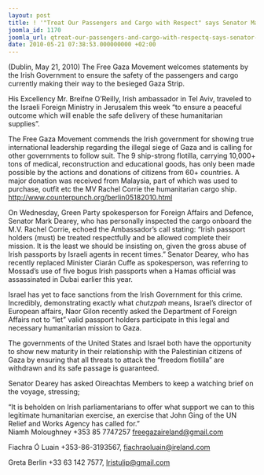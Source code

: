 ```yaml
---
layout: post
title: ! '"Treat Our Passengers and Cargo with Respect" says Senator Mark Dearey'
joomla_id: 1170
joomla_url: qtreat-our-passengers-and-cargo-with-respectq-says-senator-mark-dearey
date: 2010-05-21 07:38:53.000000000 +02:00
---
```

<p>(Dublin, May 21, 2010) The Free Gaza Movement welcomes statements by the Irish Government to ensure the safety of the passengers and cargo currently making their way to the besieged Gaza Strip.</p>
<p>His Excellency Mr. Breifne O’Reilly, Irish ambassador in Tel Aviv, traveled to the Israeli Foreign Ministry in Jerusalem this week “to ensure a peaceful outcome which will enable the safe delivery of these humanitarian supplies”.</p>
<p>The Free Gaza Movement commends the Irish government for showing true international leadership regarding the illegal siege of Gaza and is calling for other governments to follow suit. The 9 ship-strong flotilla, carrying 10,000+ tons of medical, reconstruction and educational goods, has only been made possible by the actions and donations of citizens from 60+ countries. A major donation was received from Malaysia, part of which was used to purchase, outfit etc the MV Rachel Corrie the humanitarian cargo ship. <a href="http://www.counterpunch.org/berlin05182010.html">http://www.counterpunch.org/berlin05182010.html</a></p>
<p>On Wednesday, Green Party spokesperson for Foreign Affairs and Defence, Senator Mark Dearey, who has personally inspected the cargo onboard the M.V. Rachel Corrie, echoed the Ambassador’s call stating: “Irish passport holders (must) be treated respectfully and be allowed complete their mission. It is the least we should be insisting on, given the gross abuse of Irish passports by Israeli agents in recent times.” Senator Dearey, who has recently replaced Minister Ciarán Cuffe as spokesperson, was referring to Mossad’s use of five bogus Irish passports when a Hamas official was assassinated in Dubai earlier this year.</p>
<p>Israel has yet to face sanctions from the Irish Government for this crime. Incredibly, demonstrating exactly what <em>chutzpah </em>means, Israel’s director of European affairs, Naor Gilon recently asked the Department of Foreign Affairs not to “let” valid passport holders participate in this legal and necessary humanitarian mission to Gaza.</p>
<p>The governments of the United States and Israel both have the opportunity to show new maturity in their relationship with the Palestinian citizens of Gaza by ensuring that all threats to attack the “freedom flotilla” are withdrawn and its safe passage is guaranteed.</p>
<p>Senator Dearey has asked Oireachtas Members to keep a watching brief on the voyage, stressing;</p>
<p>“It is beholden on Irish parliamentarians to offer what support we can to this legitimate humanitarian exercise, an exercise that John Ging of the UN Relief and Works Agency has called for.” <br /> Niamh Moloughney +353 85 7747257 <a href="mailto:freegazaireland@gmail.com">freegazaireland@gmail.com</a></p>
<p>Fiachra Ó Luain +353-86-3193567, <a href="mailto:fiachraoluain@ireland.com">fiachraoluain@ireland.com</a></p>
<p>Greta Berlin +33 63 142 7577, <a href="mailto:Iristulip@gmail.com">Iristulip@gmail.com</a></p>
